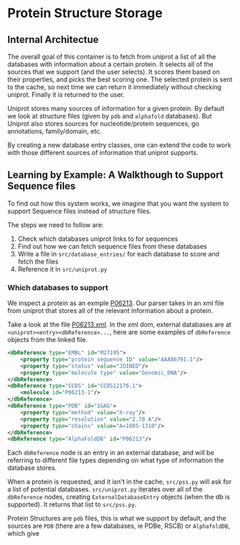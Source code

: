 # Protein Structure Storage 

## Internal Architectue

The overall goal of this container is to fetch from uniprot a list of all
the databases with information about a certain protein. It selects all
of the sources that we support (and the user selects). It scores them based on 
their properties, and picks the best scoring one. 
The selected protein is sent to the cache, so next time we can return it
immediately without checking uniprot. Finally it is returned to the user.

Uniprot stores many sources of information for a given protein.
By default we look at structure files (given by `pdb` and `alphafold` databases).
But Uniprot also stores sources for nucleotide/protein sequences,
go annotations, family/domain, etc.

By creating a new database entry classes, one can extend the code to work with those
different sources of information that uniprot supports.


## Learning by Example: A Walkthough to Support Sequence files

To find out how this system works, we imagine that you want the system to support Sequence files instead of structure files.

The steps we need to follow are:

1. Check which databases uniprot links to for sequences
2. Find out how we can fetch sequence files from these databases
3. Write a file in `src/database_entries/` for each database to score and fetch the files
4. Reference it in `src/uniprot.py`


### Which databases to support

We inspect a protein as an exmple [P06213](https://www.uniprot.org/uniprotkb/P06213/entry).
Our parser takes in an xml file from uniprot that stores all of the
relevant information about a protein.

Take a look at the file [P06213.xml](https://rest.uniprot.org/uniprotkb/P06213.xml).
In the xml dom, external databases are at `<uniprot><entry><dbReference>...`, 
here are some examples of `dbReference` objects from the linked file.

```xml
<dbReference type="EMBL" id="M27195">
	<property type="protein sequence ID" value="AAA86791.1"/>
	<property type="status" value="JOINED"/>
	<property type="molecule type" value="Genomic_DNA"/>
</dbReference>
<dbReference type="CCDS" id="CCDS12176.1">
	<molecule id="P06213-1"/>
</dbReference>
<dbReference type="PDB" id="1GAG">
	<property type="method" value="X-ray"/>
	<property type="resolution" value="2.70 A"/>
	<property type="chains" value="A=1005-1310"/>
</dbReference>
<dbReference type="AlphaFoldDB" id="P06213"/>
```

Each `dbReference` node is an entry in an external database, 
and will be referring to different file types depending on what type of information 
the database stores.

When a protein is requested, and it isn't in the cache, `src/pss.py` will 
ask for a list of potential databases.
`src/uniprot.py` iterates over all of the `dbReference` nodes,
creating `ExternalDatabaseEntry` objects (when the db is supported).
It returns that list to `src/pss.py`.

Protein Structures are `pdb` files, this is what we support by default,
and the sources are `PDB` (there are a few databases, ie PDBe, RSCB)
or `AlphafoldDB`, which give

